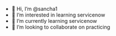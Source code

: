 - 👋 Hi, I’m @sancha1
- 👀 I’m interested in learning servicenow
- 🌱 I’m currently learning servicenow
- 💞️ I’m looking to collaborate on practicing

<!---
sancha1/sancha1 is a ✨ special ✨ repository because its `README.md` (this file) appears on your GitHub profile.
You can click the Preview link to take a look at your changes.
--->
